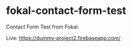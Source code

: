 # fokal-contact-form-test
Contact Form Test from Fokal.  

Live: https://dummy-project2.firebaseapp.com/
